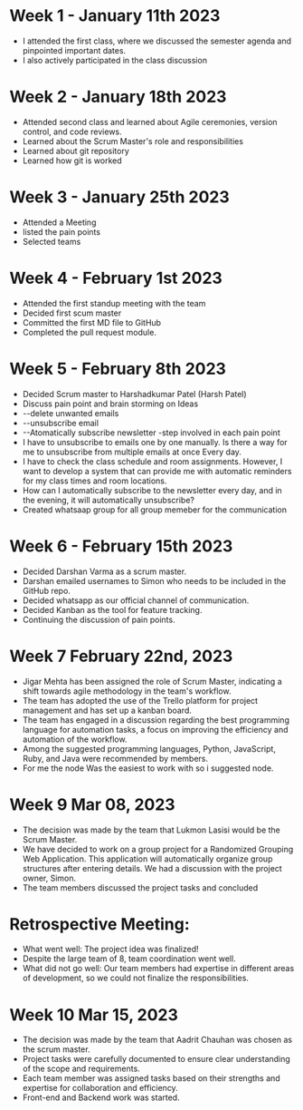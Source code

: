 # Week 1 - January 11th 2023
- I attended the first class, where we discussed the semester agenda and pinpointed important dates.
- I also actively participated in the class discussion

# Week 2 - January 18th 2023
- Attended second class and learned about Agile ceremonies, version control, and code reviews.
- Learned about the Scrum Master's role and responsibilities
- Learned about git repository
- Learned how git is worked 

# Week 3 - January 25th 2023
- Attended a Meeting
- listed the pain points
- Selected teams

# Week 4 - February 1st 2023
- Attended the first standup meeting with the team
- Decided first scum master
- Committed the first MD file to GitHub
- Completed the pull request module.

# Week 5 - February 8th 2023
- Decided Scrum master to Harshadkumar Patel (Harsh Patel)
- Discuss pain point and brain storming on Ideas
- --delete unwanted emails
- --unsubscribe email
- --Atomatically subscribe newsletter
-step involved in each pain point 
- I have to unsubscribe to emails one by one manually. Is there a way for me to unsubscribe from multiple emails at once Every day.
- I have to check the class schedule and room assignments. However, I want to develop a system that can provide me with automatic reminders for my class times and room   locations.
- How can I automatically subscribe to the newsletter every day, and in the evening, it will automatically unsubscribe? 
- Created whatsaap group for all group memeber for the communication 

# Week 6 - February 15th 2023
- Decided Darshan Varma as a scrum master.
- Darshan emailed usernames to Simon who needs to be included in the GitHub repo.
- Decided whatsapp as our official channel of communication.
- Decided Kanban as the tool for feature tracking.
- Continuing the discussion of pain points.

# Week 7 February 22nd, 2023
- Jigar Mehta has been assigned the role of Scrum Master, indicating a shift towards agile methodology in the team's workflow.
- The team has adopted the use of the Trello platform for project management and has set up a kanban board.
- The team has engaged in a discussion regarding the best programming language for automation tasks, a focus on improving the efficiency and automation of the workflow.
- Among the suggested programming languages, Python, JavaScript, Ruby, and Java were recommended by members.
- For me the node Was the easiest to work with so i suggested node.

# Week 9 Mar 08, 2023
- The decision was made by the team that Lukmon Lasisi would be the Scrum Master.
- We have decided to work on a group project for a Randomized Grouping Web Application. This application will automatically organize group structures after entering details. We had a discussion with the project owner, Simon.
- The team members discussed the project tasks and concluded
 # Retrospective Meeting:
 - What went well: The project idea was finalized!
 - Despite the large team of 8, team coordination went well.
 - What did not go well: Our team members had expertise in different areas of development, so we could not finalize the responsibilities.
# Week 10 Mar 15, 2023
- The decision was made by the team that Aadrit Chauhan was chosen as the scrum master. 
- Project tasks were carefully documented to ensure clear understanding of the scope and requirements.
- Each team member was assigned tasks based on their strengths and expertise for collaboration and efficiency.
- Front-end and Backend work was started.
